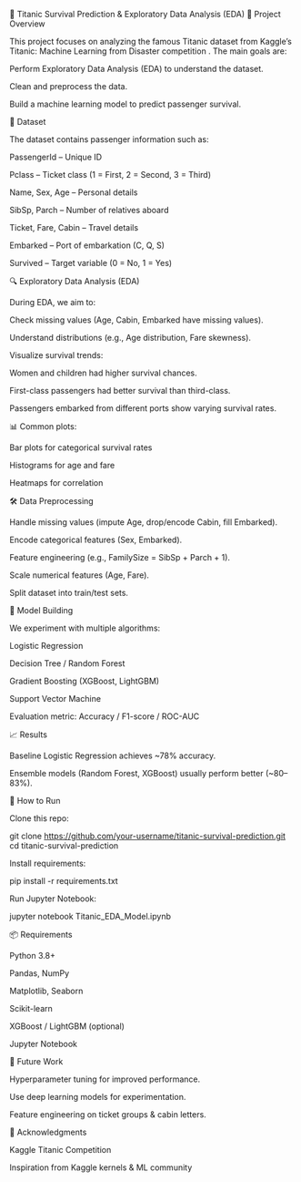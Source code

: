 🚢 Titanic Survival Prediction & Exploratory Data Analysis (EDA)
📌 Project Overview

This project focuses on analyzing the famous Titanic dataset from Kaggle’s Titanic: Machine Learning from Disaster competition
.
The main goals are:

Perform Exploratory Data Analysis (EDA) to understand the dataset.

Clean and preprocess the data.

Build a machine learning model to predict passenger survival.

📂 Dataset

The dataset contains passenger information such as:

PassengerId – Unique ID

Pclass – Ticket class (1 = First, 2 = Second, 3 = Third)

Name, Sex, Age – Personal details

SibSp, Parch – Number of relatives aboard

Ticket, Fare, Cabin – Travel details

Embarked – Port of embarkation (C, Q, S)

Survived – Target variable (0 = No, 1 = Yes)

🔍 Exploratory Data Analysis (EDA)

During EDA, we aim to:

Check missing values (Age, Cabin, Embarked have missing values).

Understand distributions (e.g., Age distribution, Fare skewness).

Visualize survival trends:

Women and children had higher survival chances.

First-class passengers had better survival than third-class.

Passengers embarked from different ports show varying survival rates.

📊 Common plots:

Bar plots for categorical survival rates

Histograms for age and fare

Heatmaps for correlation

🛠️ Data Preprocessing

Handle missing values (impute Age, drop/encode Cabin, fill Embarked).

Encode categorical features (Sex, Embarked).

Feature engineering (e.g., FamilySize = SibSp + Parch + 1).

Scale numerical features (Age, Fare).

Split dataset into train/test sets.

🤖 Model Building

We experiment with multiple algorithms:

Logistic Regression

Decision Tree / Random Forest

Gradient Boosting (XGBoost, LightGBM)

Support Vector Machine

Evaluation metric: Accuracy / F1-score / ROC-AUC

📈 Results

Baseline Logistic Regression achieves ~78% accuracy.

Ensemble models (Random Forest, XGBoost) usually perform better (~80–83%).

🚀 How to Run

Clone this repo:

git clone https://github.com/your-username/titanic-survival-prediction.git
cd titanic-survival-prediction


Install requirements:

pip install -r requirements.txt


Run Jupyter Notebook:

jupyter notebook Titanic_EDA_Model.ipynb

📦 Requirements

Python 3.8+

Pandas, NumPy

Matplotlib, Seaborn

Scikit-learn

XGBoost / LightGBM (optional)

Jupyter Notebook

📜 Future Work

Hyperparameter tuning for improved performance.

Use deep learning models for experimentation.

Feature engineering on ticket groups & cabin letters.

🙌 Acknowledgments

Kaggle Titanic Competition

Inspiration from Kaggle kernels & ML community
